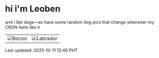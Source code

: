 # hi i'm Leoben

and i like dogs—so have some random dog pics that change whenever my CRON feels like it

|  |  |
|--------|----------|
| ![Borzoi](https://random-dog-vercel.vercel.app/api/random-borzoi?v=1760158009) | ![Labrador](https://random-dog-vercel.vercel.app/api/random-labrador?v=1760158009) |

Last updated: 2025-10-11 12:46 PHT
